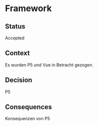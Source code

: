 # Framework

## Status

Accepted

## Context

Es wurden P5 und Vue in Betracht gezogen.

## Decision

P5

## Consequences

Konsequenzen von P5